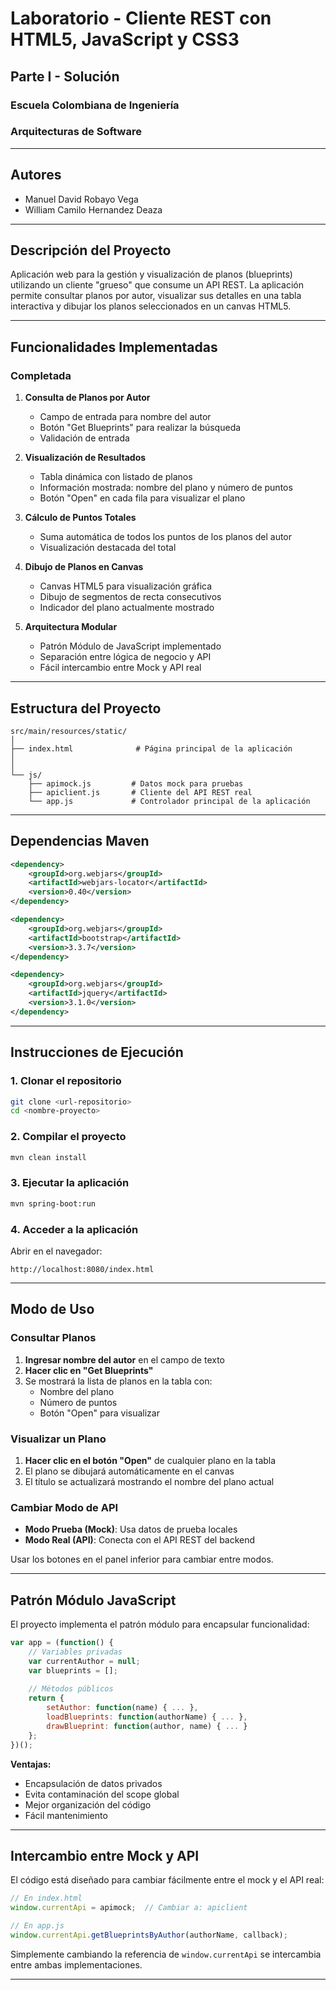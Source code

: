 # Laboratorio - Cliente REST con HTML5, JavaScript y CSS3
## Parte I - Solución

### Escuela Colombiana de Ingeniería
### Arquitecturas de Software

---
##  Autores

- Manuel David Robayo Vega
- William Camilo Hernandez Deaza

---

##  Descripción del Proyecto

Aplicación web para la gestión y visualización de planos (blueprints) utilizando un cliente "grueso" que consume un API REST. La aplicación permite consultar planos por autor, visualizar sus detalles en una tabla interactiva y dibujar los planos seleccionados en un canvas HTML5.

---

##  Funcionalidades Implementadas

###  Completada

1. **Consulta de Planos por Autor**
   - Campo de entrada para nombre del autor
   - Botón "Get Blueprints" para realizar la búsqueda
   - Validación de entrada

2. **Visualización de Resultados**
   - Tabla dinámica con listado de planos
   - Información mostrada: nombre del plano y número de puntos
   - Botón "Open" en cada fila para visualizar el plano

3. **Cálculo de Puntos Totales**
   - Suma automática de todos los puntos de los planos del autor
   - Visualización destacada del total

4. **Dibujo de Planos en Canvas**
   - Canvas HTML5 para visualización gráfica
   - Dibujo de segmentos de recta consecutivos
   - Indicador del plano actualmente mostrado

5. **Arquitectura Modular**
   - Patrón Módulo de JavaScript implementado
   - Separación entre lógica de negocio y API
   - Fácil intercambio entre Mock y API real



---

##  Estructura del Proyecto

```
src/main/resources/static/
│
├── index.html              # Página principal de la aplicación
│
│
└── js/
    ├── apimock.js         # Datos mock para pruebas
    ├── apiclient.js       # Cliente del API REST real
    └── app.js             # Controlador principal de la aplicación
```

---



## Dependencias Maven

```xml
<dependency>
    <groupId>org.webjars</groupId>
    <artifactId>webjars-locator</artifactId>
    <version>0.40</version>
</dependency>

<dependency>
    <groupId>org.webjars</groupId>
    <artifactId>bootstrap</artifactId>
    <version>3.3.7</version>
</dependency>

<dependency>
    <groupId>org.webjars</groupId>
    <artifactId>jquery</artifactId>
    <version>3.1.0</version>
</dependency>
```

---

## Instrucciones de Ejecución

### 1. Clonar el repositorio
```bash
git clone <url-repositorio>
cd <nombre-proyecto>
```

### 2. Compilar el proyecto
```bash
mvn clean install
```

### 3. Ejecutar la aplicación
```bash
mvn spring-boot:run
```

### 4. Acceder a la aplicación
Abrir en el navegador:
```
http://localhost:8080/index.html
```

---

##  Modo de Uso

### Consultar Planos

1. **Ingresar nombre del autor** en el campo de texto
2. **Hacer clic en "Get Blueprints"**
3. Se mostrará la lista de planos en la tabla con:
   - Nombre del plano
   - Número de puntos
   - Botón "Open" para visualizar

### Visualizar un Plano

1. **Hacer clic en el botón "Open"** de cualquier plano en la tabla
2. El plano se dibujará automáticamente en el canvas
3. El título se actualizará mostrando el nombre del plano actual

### Cambiar Modo de API

- **Modo Prueba (Mock)**: Usa datos de prueba locales
- **Modo Real (API)**: Conecta con el API REST del backend

Usar los botones en el panel inferior para cambiar entre modos.

---

##  Patrón Módulo JavaScript

El proyecto implementa el patrón módulo para encapsular funcionalidad:

```javascript
var app = (function() {
    // Variables privadas
    var currentAuthor = null;
    var blueprints = [];
    
    // Métodos públicos
    return {
        setAuthor: function(name) { ... },
        loadBlueprints: function(authorName) { ... },
        drawBlueprint: function(author, name) { ... }
    };
})();
```

**Ventajas:**
- Encapsulación de datos privados
- Evita contaminación del scope global
- Mejor organización del código
- Fácil mantenimiento

---

##  Intercambio entre Mock y API

El código está diseñado para cambiar fácilmente entre el mock y el API real:

```javascript
// En index.html
window.currentApi = apimock;  // Cambiar a: apiclient

// En app.js
window.currentApi.getBlueprintsByAuthor(authorName, callback);
```

Simplemente cambiando la referencia de `window.currentApi` se intercambia entre ambas implementaciones.

---

